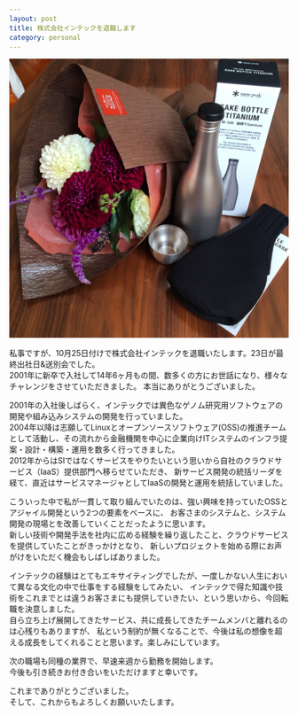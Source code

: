 ```yaml
---
layout: post
title: 株式会社インテックを退職します
category: personal
---
```


![](/images/IMG_8632.JPG)

私事ですが、10月25日付けで株式会社インテックを退職いたします。23日が最終出社日&送別会でした。  
2001年に新卒で入社して14年6ヶ月もの間、数多くの方にお世話になり、様々なチャレンジをさせていただきました。
本当にありがとうございました。

2001年の入社後しばらく、インテックでは異色なゲノム研究用ソフトウェアの開発や組み込みシステムの開発を行っていました。  
2004年以降は志願してLinuxとオープンソースソフトウェア(OSS)の推進チームとして活動し、その流れから金融機関を中心に企業向けITシステムのインフラ提案・設計・構築・運用を数多く行ってきました。  
2012年からはSIではなくサービスをやりたいという思いから自社のクラウドサービス（IaaS）提供部門へ移らせていただき、
新サービス開発の統括リーダを経て、直近はサービスマネージャとしてIaaSの開発と運用を統括していました。

こういった中で私が一貫して取り組んでいたのは、強い興味を持っていたOSSとアジャイル開発という2つの要素をベースに、
お客さまのシステムと、システム開発の現場とを改善していくことだったように思います。  
新しい技術や開発手法を社内に広める経験を繰り返したこと、クラウドサービスを提供していたことがきっかけとなり、
新しいプロジェクトを始める際にお声がけをいただく機会もしばしばありました。

インテックの経験はとてもエキサイティングでしたが、一度しかない人生において異なる文化の中で仕事をする経験をしてみたい、
インテックで得た知識や技術をこれまでとは違うお客さまにも提供していきたい、という思いから、今回転職を決意しました。  
自ら立ち上げ展開してきたサービス、共に成長してきたチームメンバと離れるのは心残りもありますが、
私という制約が無くなることで、今後は私の想像を超える成長をしてくれることと思います。楽しみにしています。

次の職場も同種の業界で、早速来週から勤務を開始します。  
今後も引き続きお付き合いをいただけますと幸いです。

これまでありがとうございました。  
そして、これからもよろしくお願いいたします。

